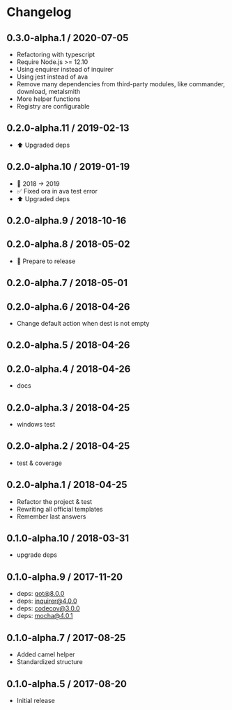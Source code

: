 # Changelog

## 0.3.0-alpha.1 / 2020-07-05

- Refactoring with typescript
- Require Node.js >= 12.10
- Using enquirer instead of inquirer
- Using jest instead of ava
- Remove many dependencies from third-party modules, like commander, download, metalsmith
- More helper functions
- Registry are configurable

## 0.2.0-alpha.11 / 2019-02-13

- :arrow_up: Upgraded deps

## 0.2.0-alpha.10 / 2019-01-19

- :memo: 2018 -> 2019
- :white_check_mark: Fixed ora in ava test error
- :arrow_up: Upgraded deps

## 0.2.0-alpha.9 / 2018-10-16

## 0.2.0-alpha.8 / 2018-05-02

- :art: Prepare to release

## 0.2.0-alpha.7 / 2018-05-01

## 0.2.0-alpha.6 / 2018-04-26

- Change default action when dest is not empty

## 0.2.0-alpha.5 / 2018-04-26

## 0.2.0-alpha.4 / 2018-04-26

- docs

## 0.2.0-alpha.3 / 2018-04-25

- windows test

## 0.2.0-alpha.2 / 2018-04-25

- test & coverage

## 0.2.0-alpha.1 / 2018-04-25

- Refactor the project & test
- Rewriting all official templates
- Remember last answers

## 0.1.0-alpha.10 / 2018-03-31

- upgrade deps

## 0.1.0-alpha.9 / 2017-11-20

- deps: got@8.0.0
- deps: inquirer@4.0.0
- deps: codecov@3.0.0
- deps: mocha@4.0.1

## 0.1.0-alpha.7 / 2017-08-25

- Added camel helper
- Standardized structure

## 0.1.0-alpha.5 / 2017-08-20

- Initial release

<!--
## v0.1.0 / yyyy-MM-dd

- [Added|Fixed|Renamed|Moved|Changed|Removed] • [summary]
-->

<!-- http://keepachangelog.com/ -->
